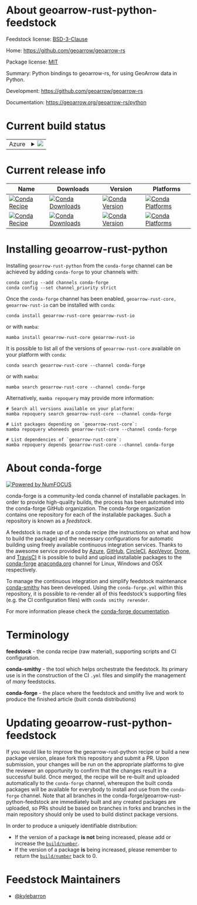 About geoarrow-rust-python-feedstock
====================================

Feedstock license: [BSD-3-Clause](https://github.com/conda-forge/geoarrow-rust-python-feedstock/blob/main/LICENSE.txt)

Home: https://github.com/geoarrow/geoarrow-rs

Package license: [MIT](https://github.com/geoarrow/geoarrow-rs/blob/main/LICENSE_MIT)

Summary: Python bindings to geoarrow-rs, for using GeoArrow data in Python.

Development: https://github.com/geoarrow/geoarrow-rs

Documentation: https://geoarrow.org/geoarrow-rs/python

Current build status
====================


<table>
    
  <tr>
    <td>Azure</td>
    <td>
      <details>
        <summary>
          <a href="https://dev.azure.com/conda-forge/feedstock-builds/_build/latest?definitionId=26603&branchName=main">
            <img src="https://dev.azure.com/conda-forge/feedstock-builds/_apis/build/status/geoarrow-rust-python-feedstock?branchName=main">
          </a>
        </summary>
        <table>
          <thead><tr><th>Variant</th><th>Status</th></tr></thead>
          <tbody><tr>
              <td>linux_64_python3.10.____cpython</td>
              <td>
                <a href="https://dev.azure.com/conda-forge/feedstock-builds/_build/latest?definitionId=26603&branchName=main">
                  <img src="https://dev.azure.com/conda-forge/feedstock-builds/_apis/build/status/geoarrow-rust-python-feedstock?branchName=main&jobName=linux&configuration=linux%20linux_64_python3.10.____cpython" alt="variant">
                </a>
              </td>
            </tr><tr>
              <td>linux_64_python3.11.____cpython</td>
              <td>
                <a href="https://dev.azure.com/conda-forge/feedstock-builds/_build/latest?definitionId=26603&branchName=main">
                  <img src="https://dev.azure.com/conda-forge/feedstock-builds/_apis/build/status/geoarrow-rust-python-feedstock?branchName=main&jobName=linux&configuration=linux%20linux_64_python3.11.____cpython" alt="variant">
                </a>
              </td>
            </tr><tr>
              <td>linux_64_python3.12.____cpython</td>
              <td>
                <a href="https://dev.azure.com/conda-forge/feedstock-builds/_build/latest?definitionId=26603&branchName=main">
                  <img src="https://dev.azure.com/conda-forge/feedstock-builds/_apis/build/status/geoarrow-rust-python-feedstock?branchName=main&jobName=linux&configuration=linux%20linux_64_python3.12.____cpython" alt="variant">
                </a>
              </td>
            </tr><tr>
              <td>linux_64_python3.13.____cp313</td>
              <td>
                <a href="https://dev.azure.com/conda-forge/feedstock-builds/_build/latest?definitionId=26603&branchName=main">
                  <img src="https://dev.azure.com/conda-forge/feedstock-builds/_apis/build/status/geoarrow-rust-python-feedstock?branchName=main&jobName=linux&configuration=linux%20linux_64_python3.13.____cp313" alt="variant">
                </a>
              </td>
            </tr><tr>
              <td>linux_64_python3.14.____cp314</td>
              <td>
                <a href="https://dev.azure.com/conda-forge/feedstock-builds/_build/latest?definitionId=26603&branchName=main">
                  <img src="https://dev.azure.com/conda-forge/feedstock-builds/_apis/build/status/geoarrow-rust-python-feedstock?branchName=main&jobName=linux&configuration=linux%20linux_64_python3.14.____cp314" alt="variant">
                </a>
              </td>
            </tr><tr>
              <td>osx_64_python3.10.____cpython</td>
              <td>
                <a href="https://dev.azure.com/conda-forge/feedstock-builds/_build/latest?definitionId=26603&branchName=main">
                  <img src="https://dev.azure.com/conda-forge/feedstock-builds/_apis/build/status/geoarrow-rust-python-feedstock?branchName=main&jobName=osx&configuration=osx%20osx_64_python3.10.____cpython" alt="variant">
                </a>
              </td>
            </tr><tr>
              <td>osx_64_python3.11.____cpython</td>
              <td>
                <a href="https://dev.azure.com/conda-forge/feedstock-builds/_build/latest?definitionId=26603&branchName=main">
                  <img src="https://dev.azure.com/conda-forge/feedstock-builds/_apis/build/status/geoarrow-rust-python-feedstock?branchName=main&jobName=osx&configuration=osx%20osx_64_python3.11.____cpython" alt="variant">
                </a>
              </td>
            </tr><tr>
              <td>osx_64_python3.12.____cpython</td>
              <td>
                <a href="https://dev.azure.com/conda-forge/feedstock-builds/_build/latest?definitionId=26603&branchName=main">
                  <img src="https://dev.azure.com/conda-forge/feedstock-builds/_apis/build/status/geoarrow-rust-python-feedstock?branchName=main&jobName=osx&configuration=osx%20osx_64_python3.12.____cpython" alt="variant">
                </a>
              </td>
            </tr><tr>
              <td>osx_64_python3.13.____cp313</td>
              <td>
                <a href="https://dev.azure.com/conda-forge/feedstock-builds/_build/latest?definitionId=26603&branchName=main">
                  <img src="https://dev.azure.com/conda-forge/feedstock-builds/_apis/build/status/geoarrow-rust-python-feedstock?branchName=main&jobName=osx&configuration=osx%20osx_64_python3.13.____cp313" alt="variant">
                </a>
              </td>
            </tr><tr>
              <td>osx_64_python3.14.____cp314</td>
              <td>
                <a href="https://dev.azure.com/conda-forge/feedstock-builds/_build/latest?definitionId=26603&branchName=main">
                  <img src="https://dev.azure.com/conda-forge/feedstock-builds/_apis/build/status/geoarrow-rust-python-feedstock?branchName=main&jobName=osx&configuration=osx%20osx_64_python3.14.____cp314" alt="variant">
                </a>
              </td>
            </tr><tr>
              <td>win_64_python3.10.____cpython</td>
              <td>
                <a href="https://dev.azure.com/conda-forge/feedstock-builds/_build/latest?definitionId=26603&branchName=main">
                  <img src="https://dev.azure.com/conda-forge/feedstock-builds/_apis/build/status/geoarrow-rust-python-feedstock?branchName=main&jobName=win&configuration=win%20win_64_python3.10.____cpython" alt="variant">
                </a>
              </td>
            </tr><tr>
              <td>win_64_python3.11.____cpython</td>
              <td>
                <a href="https://dev.azure.com/conda-forge/feedstock-builds/_build/latest?definitionId=26603&branchName=main">
                  <img src="https://dev.azure.com/conda-forge/feedstock-builds/_apis/build/status/geoarrow-rust-python-feedstock?branchName=main&jobName=win&configuration=win%20win_64_python3.11.____cpython" alt="variant">
                </a>
              </td>
            </tr><tr>
              <td>win_64_python3.12.____cpython</td>
              <td>
                <a href="https://dev.azure.com/conda-forge/feedstock-builds/_build/latest?definitionId=26603&branchName=main">
                  <img src="https://dev.azure.com/conda-forge/feedstock-builds/_apis/build/status/geoarrow-rust-python-feedstock?branchName=main&jobName=win&configuration=win%20win_64_python3.12.____cpython" alt="variant">
                </a>
              </td>
            </tr><tr>
              <td>win_64_python3.13.____cp313</td>
              <td>
                <a href="https://dev.azure.com/conda-forge/feedstock-builds/_build/latest?definitionId=26603&branchName=main">
                  <img src="https://dev.azure.com/conda-forge/feedstock-builds/_apis/build/status/geoarrow-rust-python-feedstock?branchName=main&jobName=win&configuration=win%20win_64_python3.13.____cp313" alt="variant">
                </a>
              </td>
            </tr><tr>
              <td>win_64_python3.14.____cp314</td>
              <td>
                <a href="https://dev.azure.com/conda-forge/feedstock-builds/_build/latest?definitionId=26603&branchName=main">
                  <img src="https://dev.azure.com/conda-forge/feedstock-builds/_apis/build/status/geoarrow-rust-python-feedstock?branchName=main&jobName=win&configuration=win%20win_64_python3.14.____cp314" alt="variant">
                </a>
              </td>
            </tr>
          </tbody>
        </table>
      </details>
    </td>
  </tr>
</table>

Current release info
====================

| Name | Downloads | Version | Platforms |
| --- | --- | --- | --- |
| [![Conda Recipe](https://img.shields.io/badge/recipe-geoarrow--rust--core-green.svg)](https://anaconda.org/conda-forge/geoarrow-rust-core) | [![Conda Downloads](https://img.shields.io/conda/dn/conda-forge/geoarrow-rust-core.svg)](https://anaconda.org/conda-forge/geoarrow-rust-core) | [![Conda Version](https://img.shields.io/conda/vn/conda-forge/geoarrow-rust-core.svg)](https://anaconda.org/conda-forge/geoarrow-rust-core) | [![Conda Platforms](https://img.shields.io/conda/pn/conda-forge/geoarrow-rust-core.svg)](https://anaconda.org/conda-forge/geoarrow-rust-core) |
| [![Conda Recipe](https://img.shields.io/badge/recipe-geoarrow--rust--io-green.svg)](https://anaconda.org/conda-forge/geoarrow-rust-io) | [![Conda Downloads](https://img.shields.io/conda/dn/conda-forge/geoarrow-rust-io.svg)](https://anaconda.org/conda-forge/geoarrow-rust-io) | [![Conda Version](https://img.shields.io/conda/vn/conda-forge/geoarrow-rust-io.svg)](https://anaconda.org/conda-forge/geoarrow-rust-io) | [![Conda Platforms](https://img.shields.io/conda/pn/conda-forge/geoarrow-rust-io.svg)](https://anaconda.org/conda-forge/geoarrow-rust-io) |

Installing geoarrow-rust-python
===============================

Installing `geoarrow-rust-python` from the `conda-forge` channel can be achieved by adding `conda-forge` to your channels with:

```
conda config --add channels conda-forge
conda config --set channel_priority strict
```

Once the `conda-forge` channel has been enabled, `geoarrow-rust-core, geoarrow-rust-io` can be installed with `conda`:

```
conda install geoarrow-rust-core geoarrow-rust-io
```

or with `mamba`:

```
mamba install geoarrow-rust-core geoarrow-rust-io
```

It is possible to list all of the versions of `geoarrow-rust-core` available on your platform with `conda`:

```
conda search geoarrow-rust-core --channel conda-forge
```

or with `mamba`:

```
mamba search geoarrow-rust-core --channel conda-forge
```

Alternatively, `mamba repoquery` may provide more information:

```
# Search all versions available on your platform:
mamba repoquery search geoarrow-rust-core --channel conda-forge

# List packages depending on `geoarrow-rust-core`:
mamba repoquery whoneeds geoarrow-rust-core --channel conda-forge

# List dependencies of `geoarrow-rust-core`:
mamba repoquery depends geoarrow-rust-core --channel conda-forge
```


About conda-forge
=================

[![Powered by
NumFOCUS](https://img.shields.io/badge/powered%20by-NumFOCUS-orange.svg?style=flat&colorA=E1523D&colorB=007D8A)](https://numfocus.org)

conda-forge is a community-led conda channel of installable packages.
In order to provide high-quality builds, the process has been automated into the
conda-forge GitHub organization. The conda-forge organization contains one repository
for each of the installable packages. Such a repository is known as a *feedstock*.

A feedstock is made up of a conda recipe (the instructions on what and how to build
the package) and the necessary configurations for automatic building using freely
available continuous integration services. Thanks to the awesome service provided by
[Azure](https://azure.microsoft.com/en-us/services/devops/), [GitHub](https://github.com/),
[CircleCI](https://circleci.com/), [AppVeyor](https://www.appveyor.com/),
[Drone](https://cloud.drone.io/welcome), and [TravisCI](https://travis-ci.com/)
it is possible to build and upload installable packages to the
[conda-forge](https://anaconda.org/conda-forge) [anaconda.org](https://anaconda.org/)
channel for Linux, Windows and OSX respectively.

To manage the continuous integration and simplify feedstock maintenance
[conda-smithy](https://github.com/conda-forge/conda-smithy) has been developed.
Using the ``conda-forge.yml`` within this repository, it is possible to re-render all of
this feedstock's supporting files (e.g. the CI configuration files) with ``conda smithy rerender``.

For more information please check the [conda-forge documentation](https://conda-forge.org/docs/).

Terminology
===========

**feedstock** - the conda recipe (raw material), supporting scripts and CI configuration.

**conda-smithy** - the tool which helps orchestrate the feedstock.
                   Its primary use is in the construction of the CI ``.yml`` files
                   and simplify the management of *many* feedstocks.

**conda-forge** - the place where the feedstock and smithy live and work to
                  produce the finished article (built conda distributions)


Updating geoarrow-rust-python-feedstock
=======================================

If you would like to improve the geoarrow-rust-python recipe or build a new
package version, please fork this repository and submit a PR. Upon submission,
your changes will be run on the appropriate platforms to give the reviewer an
opportunity to confirm that the changes result in a successful build. Once
merged, the recipe will be re-built and uploaded automatically to the
`conda-forge` channel, whereupon the built conda packages will be available for
everybody to install and use from the `conda-forge` channel.
Note that all branches in the conda-forge/geoarrow-rust-python-feedstock are
immediately built and any created packages are uploaded, so PRs should be based
on branches in forks and branches in the main repository should only be used to
build distinct package versions.

In order to produce a uniquely identifiable distribution:
 * If the version of a package **is not** being increased, please add or increase
   the [``build/number``](https://docs.conda.io/projects/conda-build/en/latest/resources/define-metadata.html#build-number-and-string).
 * If the version of a package **is** being increased, please remember to return
   the [``build/number``](https://docs.conda.io/projects/conda-build/en/latest/resources/define-metadata.html#build-number-and-string)
   back to 0.

Feedstock Maintainers
=====================

* [@kylebarron](https://github.com/kylebarron/)


